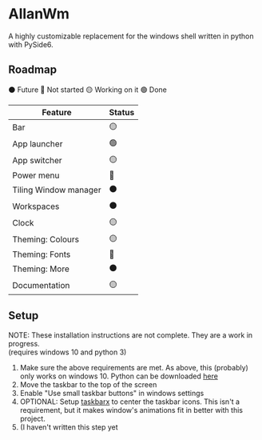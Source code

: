 # AllanWm
A highly customizable replacement for the windows shell written in python with PySide6.

## Roadmap

⚫ Future
🔴 Not started
🟡 Working on it
🟢 Done

| Feature | Status |
| ----------- | ----------- |
| Bar | 🟡 |
| App launcher | 🟢 |
| App switcher | 🟡 |
| Power menu | 🔴 |
| Tiling Window manager | ⚫ |
| Workspaces | ⚫ |
| Clock | 🟡 |
| Theming: Colours | 🟡 |
| Theming: Fonts | 🔴 |
| Theming: More | ⚫ |
| Documentation | 🟡 |

## Setup
NOTE: These installation instructions are not complete. They are a work in progress.<br>
(requires windows 10 and python 3)

1. Make sure the above requirements are met. As above, this (probably) only works on windows 10. Python can be downloaded [here](https://www.python.org/ftp/python/3.11.4/python-3.11.4-amd64.exe)
2. Move the taskbar to the top of the screen
3. Enable "Use small taskbar buttons" in windows settings
4. OPTIONAL: Setup [taskbarx](https://github.com/ChrisAnd1998/TaskbarX) to center the taskbar icons. This isn't a requirement, but it makes window's animations fit in better with this project.
5. (I haven't written this step yet
